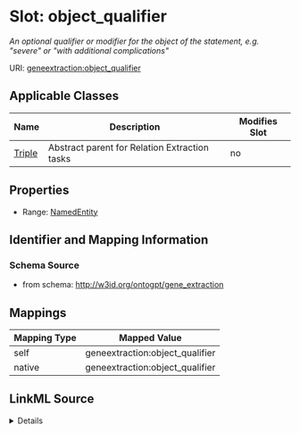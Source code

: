 

# Slot: object_qualifier


_An optional qualifier or modifier for the object of the statement, e.g. "severe" or "with additional complications"_



URI: [geneextraction:object_qualifier](http://w3id.org/ontogpt/gene_extractionobject_qualifier)



<!-- no inheritance hierarchy -->





## Applicable Classes

| Name | Description | Modifies Slot |
| --- | --- | --- |
| [Triple](Triple.md) | Abstract parent for Relation Extraction tasks |  no  |







## Properties

* Range: [NamedEntity](NamedEntity.md)





## Identifier and Mapping Information







### Schema Source


* from schema: http://w3id.org/ontogpt/gene_extraction




## Mappings

| Mapping Type | Mapped Value |
| ---  | ---  |
| self | geneextraction:object_qualifier |
| native | geneextraction:object_qualifier |




## LinkML Source

<details>
```yaml
name: object_qualifier
description: An optional qualifier or modifier for the object of the statement, e.g.
  "severe" or "with additional complications"
from_schema: http://w3id.org/ontogpt/gene_extraction
rank: 1000
alias: object_qualifier
owner: Triple
domain_of:
- Triple
range: NamedEntity

```
</details>